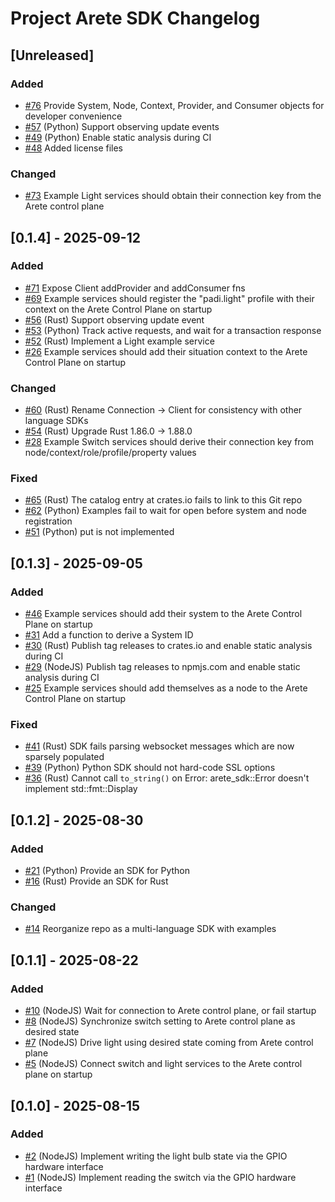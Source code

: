 # Project Arete SDK Changelog

## [Unreleased]
### Added
- [#76](https://github.com/project-arete/sdk/issues/76) Provide System, Node, Context, Provider, and Consumer objects for developer convenience
- [#57](https://github.com/project-arete/sdk/issues/57) (Python) Support observing update events
- [#49](https://github.com/project-arete/sdk/issues/49) (Python) Enable static analysis during CI
- [#48](https://github.com/project-arete/sdk/issues/48) Added license files

### Changed
- [#73](https://github.com/project-arete/sdk/issues/73) Example Light services should obtain their connection key from the Arete control plane

## [0.1.4] - 2025-09-12
### Added
- [#71](https://github.com/project-arete/sdk/issues/71) Expose Client addProvider and addConsumer fns
- [#69](https://github.com/project-arete/sdk/issues/69) Example services should register the "padi.light" profile with their context on the Arete Control Plane on startup
- [#56](https://github.com/project-arete/sdk/issues/56) (Rust) Support observing update event
- [#53](https://github.com/project-arete/sdk/issues/53) (Python) Track active requests, and wait for a transaction response
- [#52](https://github.com/project-arete/sdk/issues/52) (Rust) Implement a Light example service
- [#26](https://github.com/project-arete/sdk/issues/26) Example services should add their situation context to the Arete Control Plane on startup

### Changed
- [#60](https://github.com/project-arete/sdk/issues/60) (Rust) Rename Connection → Client for consistency with other language SDKs
- [#54](https://github.com/project-arete/sdk/issues/54) (Rust) Upgrade Rust 1.86.0 → 1.88.0
- [#28](https://github.com/project-arete/sdk/issues/28) Example Switch services should derive their connection key from node/context/role/profile/property values

### Fixed
- [#65](https://github.com/project-arete/sdk/issues/65) (Rust) The catalog entry at crates.io fails to link to this Git repo
- [#62](https://github.com/project-arete/sdk/issues/62) (Python) Examples fail to wait for open before system and node registration
- [#51](https://github.com/project-arete/sdk/issues/51) (Python) put is not implemented

## [0.1.3] - 2025-09-05
### Added
- [#46](https://github.com/project-arete/sdk/issues/46) Example services should add their system to the Arete Control Plane on startup
- [#31](https://github.com/project-arete/sdk/issues/31) Add a function to derive a System ID
- [#30](https://github.com/project-arete/sdk/issues/30) (Rust) Publish tag releases to crates.io and enable static analysis during CI
- [#29](https://github.com/project-arete/sdk/issues/29) (NodeJS) Publish tag releases to npmjs.com and enable static analysis during CI
- [#25](https://github.com/project-arete/sdk/issues/25) Example services should add themselves as a node to the Arete Control Plane on startup

### Fixed
- [#41](https://github.com/project-arete/sdk/issues/41) (Rust) SDK fails parsing websocket messages which are now sparsely populated
- [#39](https://github.com/project-arete/sdk/issues/39) (Python) Python SDK should not hard-code SSL options
- [#36](https://github.com/project-arete/sdk/issues/36) (Rust) Cannot call `to_string()` on Error: arete_sdk::Error doesn't implement std::fmt::Display

## [0.1.2] - 2025-08-30
### Added
- [#21](https://github.com/project-arete/sdk/issues/21) (Python) Provide an SDK for Python
- [#16](https://github.com/project-arete/sdk/issues/16) (Rust) Provide an SDK for Rust

### Changed
- [#14](https://github.com/project-arete/sdk/issues/14) Reorganize repo as a multi-language SDK with examples

## [0.1.1] - 2025-08-22
### Added
- [#10](https://github.com/project-arete/sdk/issues/10) (NodeJS) Wait for connection to Arete control plane, or fail startup
- [#8](https://github.com/project-arete/sdk/issues/8) (NodeJS) Synchronize switch setting to Arete control plane as desired state
- [#7](https://github.com/project-arete/sdk/issues/7) (NodeJS) Drive light using desired state coming from Arete control plane
- [#5](https://github.com/project-arete/sdk/issues/5) (NodeJS) Connect switch and light services to the Arete control plane on startup

## [0.1.0] - 2025-08-15
### Added
- [#2](https://github.com/project-arete/sdk/issues/2) (NodeJS) Implement writing the light bulb state via the GPIO hardware interface
- [#1](https://github.com/project-arete/sdk/issues/1) (NodeJS) Implement reading the switch via the GPIO hardware interface
